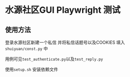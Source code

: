 # 水源社区GUI Playwright 测试

## 使用方法

登录水源社区新建一个私信 并将私信话题号以及COOKIES 填入 `shuiyuan/const.py` 中 

用例可见`test_authenticate.py`以及`test_reply.py`

使用`setup.sh` 安装依赖文件
